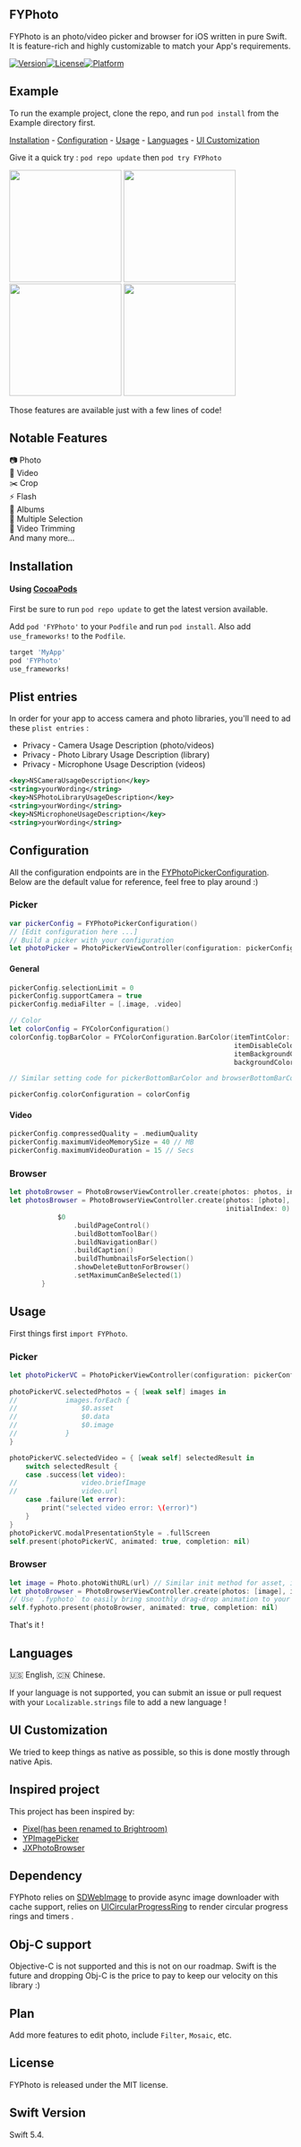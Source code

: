 ## FYPhoto

FYPhoto is an photo/video picker and browser for iOS written in pure Swift. It is feature-rich and highly customizable to match your App's requirements.

[![Version](https://img.shields.io/badge/language-swift%205-f48041.svg?style=flat)](https://developer.apple.com/swift)[![License](https://img.shields.io/badge/license-MIT-lightgrey.svg?style=flat)](https://github.com/Yummypets/YPImagePicker/blob/master/LICENSE)[![Platform](https://img.shields.io/badge/platform-ios-lightgrey.svg)](http://cocoapods.org/pods/FYPhoto)

## Example
To run the example project, clone the repo, and run `pod install` from the Example directory first.

[Installation](#installation) - [Configuration](#configuration) - [Usage](#usage) - [Languages](#languages) - [UI Customization](#ui-customization)

Give it a quick try :
`pod repo update` then `pod try FYPhoto`

<img src="https://github.com/T2Je/FYPhoto/blob/main/Images/PickerBase.png?raw=true" width="200px" > <img src="https://github.com/T2Je/FYPhoto/blob/main/Images/BrowserBase.png?raw=true" width="200px" > <img src="https://github.com/T2Je/FYPhoto/blob/main/Images/CropImage.png?raw=true" width="200px" > <img src="https://github.com/T2Je/FYPhoto/blob/main/Images/VideoTrimmer.png?raw=true" width="200px" >

Those features are available just with a few lines of code!

## Notable Features

📷 Photo  
🎥 Video  
✂️ Crop  
⚡️ Flash    
📁 Albums  
🔢 Multiple Selection  
📏 Video Trimming  
And many more...

## Installation

#### Using [CocoaPods](http://cocoapods.org/)

First be sure to run `pod repo update` to get the latest version available.

Add `pod 'FYPhoto'` to your `Podfile` and run `pod install`. Also add `use_frameworks!` to the `Podfile`.

```ruby
target 'MyApp'
pod 'FYPhoto'
use_frameworks!
```

## Plist entries

In order for your app to access camera and photo libraries,
you'll need to ad these `plist entries` :

- Privacy - Camera Usage Description (photo/videos)
- Privacy - Photo Library Usage Description (library)
- Privacy - Microphone Usage Description (videos)

```xml
<key>NSCameraUsageDescription</key>
<string>yourWording</string>
<key>NSPhotoLibraryUsageDescription</key>
<string>yourWording</string>
<key>NSMicrophoneUsageDescription</key>
<string>yourWording</string>
```

## Configuration

All the configuration endpoints are in the [FYPhotoPickerConfiguration](https://github.com/T2Je/FYPhoto/blob/main/Source/Configuration/FYPhotoPickerConfiguration.swift).
Below are the default value for reference, feel free to play around :)

### Picker
```swift
var pickerConfig = FYPhotoPickerConfiguration()
// [Edit configuration here ...]
// Build a picker with your configuration
let photoPicker = PhotoPickerViewController(configuration: pickerConfig)
```

#### General
```Swift
pickerConfig.selectionLimit = 0
pickerConfig.supportCamera = true
pickerConfig.mediaFilter = [.image, .video]

// Color
let colorConfig = FYColorConfiguration()
colorConfig.topBarColor = FYColorConfiguration.BarColor(itemTintColor: .red,
                                                        itemDisableColor: .gray,
                                                        itemBackgroundColor: .black,
                                                        backgroundColor: .blue)

// Similar setting code for pickerBottomBarColor and browserBottomBarColor

pickerConfig.colorConfiguration = colorConfig

```

#### Video
```swift
pickerConfig.compressedQuality = .mediumQuality
pickerConfig.maximumVideoMemorySize = 40 // MB
pickerConfig.maximumVideoDuration = 15 // Secs
```

### Browser

```swift
let photoBrowser = PhotoBrowserViewController.create(photos: photos, initialIndex: 0)
let photosBrowser = PhotoBrowserViewController.create(photos: [photo],
                                                      initialIndex: 0) {
            $0
                .buildPageControl()
                .buildBottomToolBar()
                .buildNavigationBar()
                .buildCaption()
                .buildThumbnailsForSelection()
                .showDeleteButtonForBrowser()
                .setMaximumCanBeSelected(1)
        }
```

## Usage

First things first `import FYPhoto`.  

### Picker
```swift
let photoPickerVC = PhotoPickerViewController(configuration: pickerConfig)
    
photoPickerVC.selectedPhotos = { [weak self] images in
//            images.forEach {
//                $0.asset
//                $0.data
//                $0.image
//            }
}

photoPickerVC.selectedVideo = { [weak self] selectedResult in
    switch selectedResult {
    case .success(let video):
//                video.briefImage
//                video.url
    case .failure(let error):
        print("selected video error: \(error)")
    }
}
photoPickerVC.modalPresentationStyle = .fullScreen
self.present(photoPickerVC, animated: true, completion: nil)
```

### Browser
```swift
let image = Photo.photoWithURL(url) // Similar init method for asset, image, data
let photoBrowser = PhotoBrowserViewController.create(photos: [image], initialIndex: 0)
// Use `.fyphoto` to easily bring smoothly drag-drop animation to your app.
self.fyphoto.present(photoBrowser, animated: true, completion: nil)
```
That's it !

## Languages
🇺🇸 English, 🇨🇳 Chinese. 

If your language is not supported, you can submit an issue or pull request with your `Localizable.strings` file to add a new language !

## UI Customization
We tried to keep things as native as possible, so this is done mostly through native Apis.

## Inspired project

This project has been inspired by:
- [Pixel(has been renamed to Brightroom)](https://github.com/muukii/Brightroom)
- [YPImagePicker](https://github.com/Yummypets/YPImagePicker)
- [JXPhotoBrowser](https://github.com/JiongXing/PhotoBrowser)

## Dependency
FYPhoto relies on [SDWebImage](https://github.com/SDWebImage/SDWebImage) to provide async image downloader with cache support, relies on [UICircularProgressRing](https://github.com/luispadron/UICircularProgressRing) to render circular progress rings and timers .

## Obj-C support
Objective-C is not supported and this is not on our roadmap.
Swift is the future and dropping Obj-C is the price to pay to keep our velocity on this library :)

## Plan
Add more features to edit photo, include `Filter`, `Mosaic`, etc.

## License
FYPhoto is released under the MIT license. 

## Swift Version
Swift 5.4.

